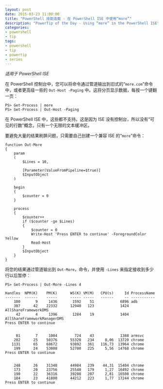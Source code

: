 ```yaml
---
layout: post
date: 2015-03-23 11:00:00
title: "PowerShell 技能连载 - 在 PowerShell ISE 中使用“more”"
description: "PowerTip of the Day - Using “more” in the PowerShell ISE"
categories:
- powershell
- tip
tags:
- powershell
- tip
- powertip
- series
---
```

_适用于 PowerShell ISE_

在 PowerShell 控制台中，您可以将命令通过管道输出到旧式的“`more.com`”命令中，或者更高级一些的 `Out-Host -Paging` 中。这将分页显示数据，每按一个键翻一页：

    PS> Get-Process | more
    PS> Get-Process | Out-Host -Paging                                                    

在 PowerShell ISE 中，这些都不支持。这是因为 ISE 没有控制台，所以没有“可见的行数”概念，只有一个无限的文本缓冲区。

要避免大量的结果刷屏问题，只需要自己创建一个兼容 ISE 的“`more`”命令：

    function Out-More
    {
        param
        (
            $Lines = 10,
            
            [Parameter(ValueFromPipeline=$true)]
            $InputObject
        )
        
        begin
        {
            $counter = 0
        }
        
        process
        {
            $counter++
            if ($counter -ge $Lines)
            {
                $counter = 0
                Write-Host 'Press ENTER to continue' -ForegroundColor Yellow
                Read-Host  
            }
            $InputObject
        }
    } 

将您的结果通过管道输出到 `Out-More`，命令，并使用 `-Lines` 来指定接收到多少行以后暂停：

    PS> Get-Process | Out-More -Lines 4
    
    Handles  NPM(K)    PM(K)      WS(K) VM(M)   CPU(s)     Id ProcessName                                                                       
    -------  ------    -----      ----- -----   ------     -- -----------                                                                       
        100       9     1436       1592    51            6896 adb                                                                               
        307      42    22332      12940   123            1424 AllShareFrameworkDMS                                                              
         42       4     1396       1284    19            1404 AllShareFrameworkManagerDMS                                                       
    Press ENTER to continue  
    
    
         81       7     1004        724    43            1388 armsvc                                                                            
        202      25    50376      55320   234     8,06  13720 chrome                                                                            
       1131      65    68672      93892   361   116,73  13964 chrome                                                                            
        199      24    53008      52700   225     5,56  14768 chrome                                                                            
    Press ENTER to continue  
    
    
        248      26    31348      44984   239    44,31  15404 chrome                                                                            
        173      20    23756      25540   179     1,27  16492 chrome                                                                            
        190      22    36316      39208   207     2,81  16508 chrome                                                                            
        184      23    41800      44212   223     1,77  17244 chrome                                                                            
    Press ENTER to continue

<!--本文国际来源：[Using “more” in the PowerShell ISE](http://community.idera.com/powershell/powertips/b/tips/posts/using-more-in-the-powershell-ise)-->
